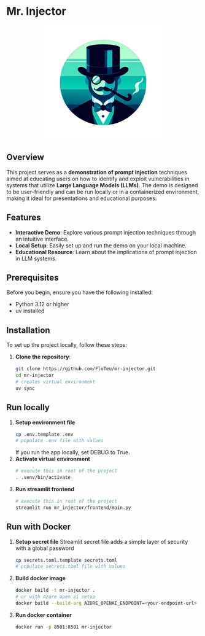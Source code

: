 # Mr. Injector
<div style="text-align: center;">
    <img src="files/logo_mr_injector.png" alt="Demo Image" width="300"/>
</div>

## Overview

This project serves as a **demonstration of prompt injection** techniques aimed at educating users on how to identify and exploit vulnerabilities in systems that utilize **Large Language Models (LLMs)**. The demo is designed to be user-friendly and can be run locally or in a containerized environment, making it ideal for presentations and educational purposes.



## Features

- **Interactive Demo**: Explore various prompt injection techniques through an intuitive interface.
- **Local Setup**: Easily set up and run the demo on your local machine.
- **Educational Resource**: Learn about the implications of prompt injection in LLM systems.

## Prerequisites

Before you begin, ensure you have the following installed:

- Python 3.12 or higher
- uv installed

## Installation

To set up the project locally, follow these steps:

1. **Clone the repository**:

   ```bash
   git clone https://github.com/FloTeu/mr-injector.git
   cd mr-injector
   # creates virtual environment
   uv sync
   
## Run locally

1. **Setup environment file**
   ```bash
   cp .env.template .env
   # populate .env file with values
   ```
   If you run the app locally, set DEBUG to True.
2. **Activate virtual environment**
   ```bash
   # execute this in root of the project
   . .venv/bin/activate
   ```
3. **Run streamlit frontend**
   ```bash
   # execute this in root of the project
   streamlit run mr_injector/frontend/main.py
   ```
 
## Run with Docker
1. **Setup secret file**
   Streamlit secret file adds a simple layer of security with a global password
   ```bash
   cp secrets.toml.template secrets.toml
   # populate secrets.toml file with values
   ```
2. **Build docker image**
   ```bash
   docker build -t mr-injector .
   # or with Azure open ai setup
   docker build --build-arg AZURE_OPENAI_ENDPOINT=<your-endpoint-url> --build-arg AZURE_OPENAI_API_KEY=<your-endpoint-api-key> -t mr-injector .
   ```
3. **Run docker container**
   ```bash
   docker run -p 8501:8501 mr-injector
   ```


   
